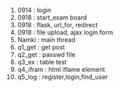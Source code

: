 1. 0914 : login
2. 0918 : start_exam board
3. 0918 : flask, url_for, redirect
4. 0918 : file upload, ajax login form
5. Namki : main thread
6. q1_get : get post
7. q2_get : passwd file
8. q3_ex : table test
9. q4_ifram : html iflame element
10. q5_log : register,login,find_user
